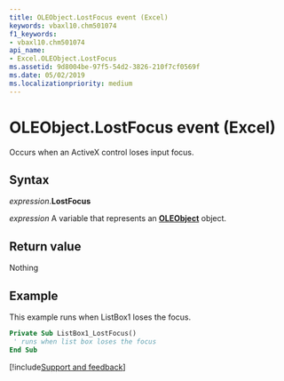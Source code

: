 ```yaml
---
title: OLEObject.LostFocus event (Excel)
keywords: vbaxl10.chm501074
f1_keywords:
- vbaxl10.chm501074
api_name:
- Excel.OLEObject.LostFocus
ms.assetid: 9d8004be-97f5-54d2-3826-210f7cf0569f
ms.date: 05/02/2019
ms.localizationpriority: medium
---
```



# OLEObject.LostFocus event (Excel)

Occurs when an ActiveX control loses input focus.


## Syntax

_expression_.**LostFocus**

_expression_ A variable that represents an **[OLEObject](Excel.OLEObject.md)** object.


## Return value

Nothing


## Example

This example runs when ListBox1 loses the focus.

```vb
Private Sub ListBox1_LostFocus() 
 ' runs when list box loses the focus 
End Sub
```




[!include[Support and feedback](~/includes/feedback-boilerplate.md)]
